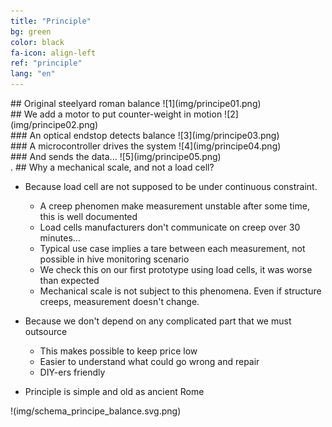 ```yaml
---
title: "Principle"
bg: green
color: black
fa-icon: align-left
ref: "principle"
lang: "en"
---
```


<div class="i4x3">
  <div id="slideshow">

<div markdown="1">
## Original steelyard roman balance
![1](img/principe01.png)
</div>
    
<div markdown="1">
## We add a motor to put counter-weight in motion
![2](img/principe02.png)
</div>
    
<div markdown="1">
### An optical endstop detects balance
![3](img/principe03.png)
</div>
    
<div markdown="1">
### A microcontroller drives the system
![4](img/principe04.png)
</div>

<div markdown="1">
### And sends the data...
![5](img/principe05.png)
</div>

  </div>
</div>.
## Why a mechanical scale, and not a load cell?

- Because load cell are not supposed to be under continuous constraint.
  * A creep phenomen make measurement unstable after some time, this is well documented
  * Load cells manufacturers don't communicate on creep over 30 minutes...
  * Typical use case implies a tare between each measurement, not possible in hive monitoring scenario
  * We check this on our first prototype using load cells, it was worse than expected
  * Mechanical scale is not subject to this phenomena. Even if structure creeps, measurement doesn't change.

- Because we don't depend on any complicated part that we must outsource
  * This makes possible to keep price low
  * Easier to understand what could go wrong and repair
  * DIY-ers friendly

- Principle is simple and old as ancient Rome

!(img/schema_principe_balance.svg.png)
